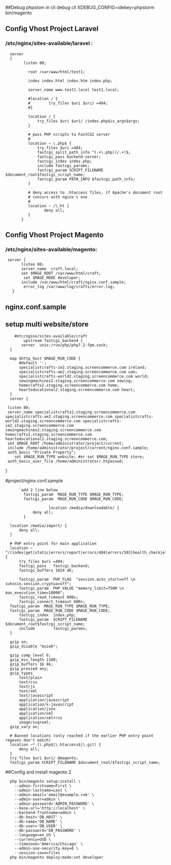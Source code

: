 ##Debug phpstom in cli
debug cli XDEBUG_CONFIG=idekey=phpstorm bin/magento
## Config Vhost Project Laravel
### /etc/nginx/sites-available/laravel :

      server 
      {
            listen 80;

              root /var/www/html/test1;

              index index.html index.htm index.php;

              server_name www.test1.local test1.local;

              #location / {
              #        try_files $uri $uri/ =404;
              #}

              location / {
                  try_files $uri $uri/ /index.php$is_args$args;
              }

              # pass PHP scripts to FastCGI server
              #
              location ~ \.php$ {
                  try_files $uri =404;
                  fastcgi_split_path_info ^(.+\.php)(/.+)$;
                  fastcgi_pass backend-server;
                  fastcgi_index index.php;
                  include fastcgi_params;
                  fastcgi_param SCRIPT_FILENAME $document_root$fastcgi_script_name;
                  fastcgi_param PATH_INFO $fastcgi_path_info;
              }

              # deny access to .htaccess files, if Apache's document root
              # concurs with nginx's one
              #
              location ~ /\.ht {
                     deny all;
              }
           }
## Config Vhost Project Magento
### /etc/nginx/sites-available/magento:
     server {
           listen 80;
           server_name  craft.local;
           set $MAGE_ROOT /var/www/html/craft;
            set $MAGE_MODE developer;
           include /var/www/html/craft/nginx.conf.sample;
            error_log /var/www/log/crafts/error.log;
       }
 ## nginx.conf.sample
 ## setup multi website/store
        #etc/nginx/sites-available/craft
            upstream fastcgi_backend {
           server  unix:/run/php/php7.2-fpm.sock;
      }

      map $http_host $MAGE_RUN_CODE {
          #default '';
          specialistcrafts-ie2.staging.screencommerce.com ireland;
          specialistcrafts-ae2.staging.screencommerce.com uae;
          specialistcrafts-world2.staging.screencommerce.com world;
          sewingmachines2.staging.screencommerce.com sewing;
          homecrafts2.staging.screencommerce.com home;
          hearteducational2.staging.screencommerce.com heart;
      }
      server {

     listen 80;
     server_name specialistcrafts2.staging.screencommerce.com specialistcrafts-ae2.staging.screencommerce.com specialistcrafts-world2.staging.screencommerce.com specialistcrafts-ie2.staging.screencommerce.com sewingmachines2.staging.screencommerce.com homecrafts2.staging.screencommerce.com hearteducational2.staging.screencommerce.com;
     set $MAGE_ROOT /home/administrator/project/current;
     include /home/administrator/project/current/nginx.conf.sample;
     auth_basic "Private Property";
        set $MAGE_RUN_TYPE website; #or set $MAGE_RUN_TYPE store;
     auth_basic_user_file /home/administrator/.htpasswd;
}

#project/nginx.conf.sample

          `add 2 line below
            fastcgi_param  MAGE_RUN_TYPE $MAGE_RUN_TYPE;
            fastcgi_param  MAGE_RUN_CODE $MAGE_RUN_CODE;
            
                       location /media/downloadable/ {
                deny all;
            }

      location /media/import/ {
          deny all;
      }

      # PHP entry point for main application
      location ~ ^/(index|get|static|errors/report|errors/404|errors/503|health_check|elastic)\.php$ {
          try_files $uri =404;
          fastcgi_pass   fastcgi_backend;
          fastcgi_buffers 1024 4k;

          fastcgi_param  PHP_FLAG  "session.auto_start=off \n suhosin.session.cryptua=off";
          fastcgi_param  PHP_VALUE "memory_limit=756M \n max_execution_time=18000";
          fastcgi_read_timeout 600s;
          fastcgi_connect_timeout 600s;
      fastcgi_param  MAGE_RUN_TYPE $MAGE_RUN_TYPE;
      fastcgi_param  MAGE_RUN_CODE $MAGE_RUN_CODE;
          fastcgi_index  index.php;
          fastcgi_param  SCRIPT_FILENAME  $document_root$fastcgi_script_name;
          include        fastcgi_params;
      }

      gzip on;
      gzip_disable "msie6";

      gzip_comp_level 6;
      gzip_min_length 1100;
      gzip_buffers 16 8k;
      gzip_proxied any;
      gzip_types
          text/plain
          text/css
          text/js
          text/xml
          text/javascript
          application/javascript
          application/x-javascript
          application/json
          application/xml
          application/xml+rss
          image/svg+xml;
      gzip_vary on;

      # Banned locations (only reached if the earlier PHP entry point regexes don't match)
      location ~* (\.php$|\.htaccess$|\.git) {
          deny all;
      }
      try_files $uri $uri/ @magento;
      fastcgi_param SCRIPT_FILENAME $document_root/$fastcgi_script_name;
      
##Config and install magento 2

      php bin/magento setup:install \
        --admin-firstname=First \
        --admin-lastname=Last \
        --admin-email='email@example.com' \
        --admin-user=admin \
        --admin-password='ADMIN_PASSWORD' \
        --base-url='http://localhost' \
        --backend-frontname=admin \
        --db-host='DB_HOST' \
        --db-name='DB_NAME' \
        --db-user='DB_USER' \
        --db-password='DB_PASSWORD' \
        --language=en_US \
        --currency=USD \
        --timezone='America/Chicago' \
        --admin-use-security-key=0 \
        --session-save=files
      php bin/magento deploy:mode:set developer

 
